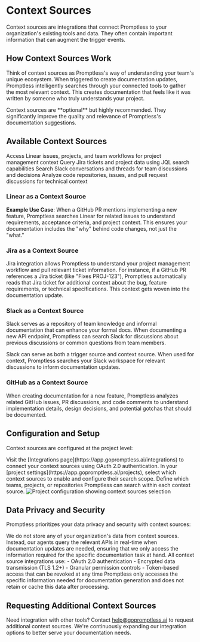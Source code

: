 # Context Sources

Context sources are integrations that connect Promptless to your organization's existing tools and data. They often contain important information that can augment the trigger events.

## How Context Sources Work

Think of context sources as Promptless's way of understanding your team's unique ecosystem. When triggered to create documentation updates, Promptless intelligently searches through your connected tools to gather the most relevant context. This creates documentation that feels like it was written by someone who truly understands your project.

<Info>
Context sources are **optional** but highly recommended. They significantly improve the quality and relevance of Promptless's documentation suggestions.
</Info>

## Available Context Sources

<CardGroup cols={2}>
  <Card title="Linear" icon="fa-linear" href="/integrations/linear">
    Access Linear issues, projects, and team workflows for project management context
  </Card>
  
  <Card title="Jira" icon="fa-jira" href="/integrations/zendesk">
    Query Jira tickets and project data using JQL search capabilities
  </Card>
  
  <Card title="Slack" icon="brands slack" href="/integrations/slack">
    Search Slack conversations and threads for team discussions and decisions
  </Card>
  
  <Card title="GitHub" icon="brands github" href="/integrations/github">
    Analyze code repositories, issues, and pull request discussions for technical context
  </Card>
</CardGroup>

### Linear as a Context Source

**Example Use Case**: When a GitHub PR mentions implementing a new feature, Promptless searches Linear for related issues to understand requirements, acceptance criteria, and project context. This ensures your documentation includes the "why" behind code changes, not just the "what."
  
### Jira as a Context Source

Jira integration allows Promptless to understand your project management workflow and pull relevant ticket information. For instance, if a GitHub PR references a Jira ticket (like "Fixes PROJ-123"), Promptless automatically reads that Jira ticket for additional context about the bug, feature requirements, or technical specifications. This context gets woven into the documentation update.

### Slack as a Context Source

Slack serves as a repository of team knowledge and informal documentation that can enhance your formal docs. When documenting a new API endpoint, Promptless can search Slack for discussions about previous discussions or common questions from team members.

<Note>
Slack can serve as both a trigger source and context source. When used for context, Promptless searches your Slack workspace for relevant discussions to inform documentation updates.
</Note>

### GitHub as a Context Source

When creating documentation for a new feature, Promptless analyzes related GitHub issues, PR discussions, and code comments to understand implementation details, design decisions, and potential gotchas that should be documented.

## Configuration and Setup

Context sources are configured at the project level:

<Steps>
  <Step title="Connect Integrations">
    Visit the [Integrations page](https://app.gopromptless.ai/integrations) to connect your context sources using OAuth 2.0 authentication.
  </Step>
  
  <Step title="Configure Project Settings">
    In your [project settings](https://app.gopromptless.ai/projects), select which context sources to enable and configure their search scope.
  </Step>
  
  <Step title="Set Permissions">
    Define which teams, projects, or repositories Promptless can search within each context source.
  </Step>
</Steps>

<Frame>
  <img src="https://promptless-customer-doc-assets.s3.amazonaws.com/docs-images/org_2lvkgU9erOFxYhtEVVC0ymPrPdF/80863009-2671-4d86-91d6-95633becce22-new-project-modal-updated.png" alt="Project configuration showing context sources selection" />
</Frame>

## Data Privacy and Security

Promptless prioritizes your data privacy and security with context sources:

<AccordionGroup>
  <Accordion title="Real-time Queries Only">
    We do not store any of your organization's data from context sources. Instead, our agents query the relevant APIs in real-time when documentation updates are needed, ensuring that we only access the information required for the specific documentation task at hand.
  </Accordion>
  
  <Accordion title="Secure Authentication">
    All context source integrations use:
    - OAuth 2.0 authentication
    - Encrypted data transmission (TLS 1.2+)
    - Granular permission controls
    - Token-based access that can be revoked at any time
  </Accordion>
  
  <Accordion title="Minimal Data Access">
    Promptless only accesses the specific information needed for documentation generation and does not retain or cache this data after processing.
  </Accordion>
</AccordionGroup>

## Requesting Additional Context Sources

Need integration with other tools? Contact [help@gopromptless.ai](mailto:help@gopromptless.ai) to request additional context sources. We're continuously expanding our integration options to better serve your documentation needs.